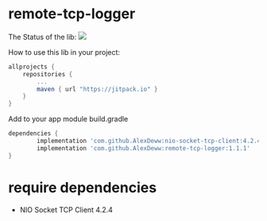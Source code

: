 # remote-tcp-logger

The Status of the lib: 
[![](https://jitpack.io/v/AlexDeww/remote-tcp-logger.svg)](https://jitpack.io/#AlexDeww/remote-tcp-logger)

How to use this lib in your project:
```gradle
allprojects {
	repositories {
		...
		maven { url "https://jitpack.io" }
	}
}
```

Add to your app module build.gradle
```gradle
dependencies {
        implementation 'com.github.AlexDeww:nio-socket-tcp-client:4.2.4'
        implementation 'com.github.AlexDeww:remote-tcp-logger:1.1.1'
}
```

# require dependencies
* NIO Socket TCP Client 4.2.4
